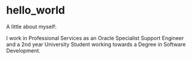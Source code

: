 # hello_world

A little about myself:

I work in Professional Services as an Oracle Specialist Support Engineer and a 2nd year University Student working towards a Degree in Software Development. 

